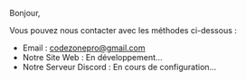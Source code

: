 Bonjour,

Vous pouvez nous contacter avec les méthodes ci-dessous :

- Email : codezonepro@gmail.com
- Notre Site Web : En développement...
- Notre Serveur Discord : En cours de configuration...
